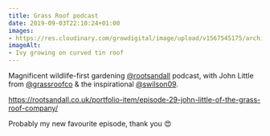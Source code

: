 ```yaml
---
title: Grass Roof podcast
date: 2019-09-03T22:10:24+01:00
images: 
- https://res.cloudinary.com/growdigital/image/upload/v1567545175/architecture-bicycle-building.jpg
imageAlt: 
- Ivy growing on curved tin roof
---
```


Magnificent wildlife-first gardening [@rootsandall](https://mobile.twitter.com/rootsandall) podcast, with John Little from [@grassroofco](https://mobile.twitter.com/grassroofco) & the inspirational [@swilson09](https://mobile.twitter.com/swilson09).

<https://rootsandall.co.uk/portfolio-item/episode-29-john-little-of-the-grass-roof-company/>

Probably my new favourite episode, thank you 😍

